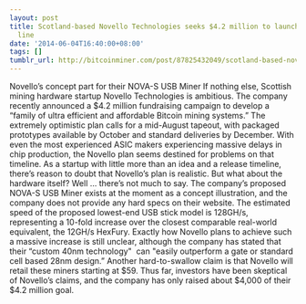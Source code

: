 ```yaml
---
layout: post
title: Scotland-based Novello Technologies seeks $4.2 million to launch new miner
  line
date: '2014-06-04T16:40:00+08:00'
tags: []
tumblr_url: http://bitcoinminer.com/post/87825432049/scotland-based-novello-technologies-seeks-42
---
```



Novello’s concept part for their NOVA-S USB Miner
If nothing else, Scottish mining hardware startup Novello Technologies is ambitious. The company recently announced a $4.2 million fundraising campaign to develop a “family of ultra efficient and affordable Bitcoin mining systems.” The extremely optimistic plan calls for a mid-August tapeout, with packaged prototypes available by October and standard deliveries by December.
With even the most experienced ASIC makers experiencing massive delays in chip production, the Novello plan seems destined for problems on that timeline. As a startup with little more than an idea and a release timeline, there’s reason to doubt that Novello’s plan is realistic.
But what about the hardware itself? Well … there’s not much to say.
The company’s proposed NOVA-S USB Miner exists at the moment as a concept illustration, and the company does not provide any hard specs on their website. The estimated speed of the proposed lowest-end USB stick model is 128GH/s, representing a 10-fold increase over the closest comparable real-world equivalent, the 12GH/s HexFury. Exactly how Novello plans to achieve such a massive increase is still unclear, although the company has stated that their “custom 40nm technology"  can "easily outperform a gate or standard cell based 28nm design.”
Another hard-to-swallow claim is that Novello will retail these miners starting at $59.
Thus far, investors have been skeptical of Novello’s claims, and the company has only raised about $4,000 of their $4.2 million goal.
